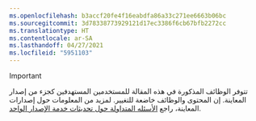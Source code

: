```yaml
---
ms.openlocfilehash: b3accf20fe4f16eabdfa86a33c271ee6663b06bc
ms.sourcegitcommit: 3d78338773929121d17ec3386f6cb67bfb2272cc
ms.translationtype: HT
ms.contentlocale: ar-SA
ms.lasthandoff: 04/27/2021
ms.locfileid: "5951103"
---
```

> [!IMPORTANT]
> تتوفر الوظائف المذكورة في هذه المقالة للمستخدمين المستهدفين كجزء من إصدار المعاينة. إن المحتوى والوظائف خاضعة للتغيير. لمزيد من المعلومات حول إصدارات المعاينة، راجع [الأسئله المتداولة حول تحديثات خدمة الإصدار الواحد](/dynamics365/unified-operations/fin-and-ops/get-started/one-version).